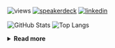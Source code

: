 ![views](https://komarev.com/ghpvc/?username=chck&color=blueviolet)
[![speakerdeck](https://img.shields.io/badge/Speaker_Deck-chck-8a2be2?style=flat-square&logo=speaker-deck)](https://speakerdeck.com/chck)
[![linkedin](https://img.shields.io/badge/LinkedIn-chck-8a2be2?style=flat-square&logo=linkedin)](https://www.linkedin.com/in/chck/)

<p align="left"> 
  <img alt="GitHub Stats" align="center" height="150" src="https://github-readme-stats-nine-umber-51.vercel.app/api?username=chck&count_private=true&show_icons=true&hide_title=true&theme=buefy" />
  <img alt="Top Langs" align="center" height="150" src="https://github-readme-stats-nine-umber-51.vercel.app/api/top-langs/?username=chck&layout=compact&count_private=true&show_icons=true&hide_title=true&theme=buefy" />
</p>

<details>
  <summary><b>Read more</b></summary>
  <br>

  <!--START_SECTION:waka-->
**🐱 My GitHub Data** 

> 📦 123.8 kB Used in GitHub's Storage 
 > 
> 🏆 224 Contributions in the Year 2025
 > 
> 💼 Opted to Hire
 > 
> 📜 133 Public Repositories 
 > 
> 🔑 24 Private Repositories 
 > 
**I'm a Night 🦉** 

```text
🌞 Morning                1176 commits        ████░░░░░░░░░░░░░░░░░░░░░   16.07 % 
🌆 Daytime                2248 commits        ████████░░░░░░░░░░░░░░░░░   30.72 % 
🌃 Evening                2073 commits        ███████░░░░░░░░░░░░░░░░░░   28.33 % 
🌙 Night                  1820 commits        ██████░░░░░░░░░░░░░░░░░░░   24.87 % 
```
📅 **I'm Most Productive on Thursday** 

```text
Monday                   1371 commits        █████░░░░░░░░░░░░░░░░░░░░   18.74 % 
Tuesday                  1079 commits        ████░░░░░░░░░░░░░░░░░░░░░   14.75 % 
Wednesday                1303 commits        ████░░░░░░░░░░░░░░░░░░░░░   17.81 % 
Thursday                 1676 commits        ██████░░░░░░░░░░░░░░░░░░░   22.91 % 
Friday                   743 commits         ███░░░░░░░░░░░░░░░░░░░░░░   10.15 % 
Saturday                 486 commits         ██░░░░░░░░░░░░░░░░░░░░░░░   06.64 % 
Sunday                   659 commits         ██░░░░░░░░░░░░░░░░░░░░░░░   09.01 % 
```


📊 **This Week I Spent My Time On** 

```text
💬 Programming Languages: 
Python                   5 hrs 49 mins       ████████░░░░░░░░░░░░░░░░░   30.09 % 
Markdown                 4 hrs 37 mins       ██████░░░░░░░░░░░░░░░░░░░   23.94 % 
Rust                     3 hrs 48 mins       █████░░░░░░░░░░░░░░░░░░░░   19.74 % 
TOML                     1 hr 54 mins        ██░░░░░░░░░░░░░░░░░░░░░░░   09.86 % 
YAML                     1 hr 4 mins         █░░░░░░░░░░░░░░░░░░░░░░░░   05.60 % 

🔥 Editors: 
PyCharm                  7 hrs 17 mins       █████████░░░░░░░░░░░░░░░░   37.71 % 
RustRover                5 hrs 55 mins       ████████░░░░░░░░░░░░░░░░░   30.63 % 
Zed                      4 hrs 17 mins       ██████░░░░░░░░░░░░░░░░░░░   22.23 % 
Neovim                   1 hr 45 mins        ██░░░░░░░░░░░░░░░░░░░░░░░   09.10 % 
Chrome                   3 mins              ░░░░░░░░░░░░░░░░░░░░░░░░░   00.32 % 
```

**I Mostly Code in Python** 

```text
Python                   47 repos            █████████░░░░░░░░░░░░░░░░   34.81 % 
Jupyter Notebook         19 repos            ████░░░░░░░░░░░░░░░░░░░░░   14.07 % 
Rust                     8 repos             █░░░░░░░░░░░░░░░░░░░░░░░░   05.93 % 
Dockerfile               5 repos             █░░░░░░░░░░░░░░░░░░░░░░░░   03.70 % 
TypeScript               5 repos             █░░░░░░░░░░░░░░░░░░░░░░░░   03.70 % 
```



**Timeline**

![Lines of Code chart](https://raw.githubusercontent.com/chck/chck/main/assets/bar_graph.png)


 Last Updated on 2025-03-10 01:42 UTC
<!--END_SECTION:waka-->
</details>

